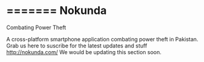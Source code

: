 =======
Nokunda
=======
Combating Power Theft

A cross-platform smartphone application combating power theft in Pakistan.
Grab us here to suscribe for the latest updates and stuff http://nokunda.com/
We would be updating this section soon.
